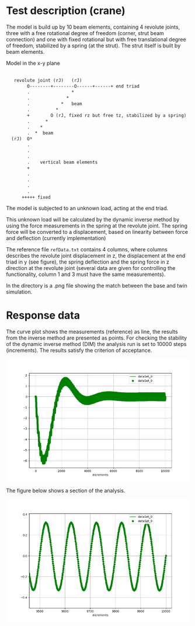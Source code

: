 <!---
  SPDX-FileCopyrightText: 2023 SAP SE

  SPDX-License-Identifier: Apache-2.0

  This file is part of FEDEM - https://openfedem.org
--->

# Test description (crane)

The model is build up by 10 beam elements, containing 4 revolute joints,
three with a free rotational degree of freedom (corner, strut beam connection)
and one with fixed rotational but with free translational degree of freedom, stabilized
by a spring (at the strut). The strut itself is built by beam elements.

Model in the x-y plane
```

   revolute joint (rJ)   (rJ)
        O--------+--------O------+------+ end triad
        .                *
        .              *
        .            *   beam
        .          *
        +        O (rJ, fixed rz but free tz, stabilized by a spring)
        .      *
        .    *
        .  *  beam
  (rJ)  O*
        .
        .
        .
        .    vertical beam elements
        +
        .
        .
        .
        .
      +++++ fixed
```

The model is subjected to an unknown load, acting at the end triad.

This unknown load will be calculated by the dynamic inverse method by using the
force measurements in the spring at the revolute joint.
The spring force will be converted to a displacement, based on linearity
between force and deflection (currently implementation)

The reference file `refData.txt` contains 4 columns, where columns describes
the revolute joint displacement in z, the displacement at the end triad in y (see figure),
the spring deflection and the spring force in z direction at the
revolute joint (several data are given for controlling the functionality, column 1 and
3 must have the same measurements).

In the directory is a .png file showing the match between the base and
twin simulation.

# Response data

The curve plot shows the measurements (reference) as line,
the results from the inverse method are presented as points.
For checking the stability of the dynamic inverse method (DIM)
the analysis run is set to 10000 steps (increments).
The results satisfy the criterion of acceptance.

![crane](results.png "Displacement response at the end triad")

The figure below shows a section of the analysis.

![crane_detail](results_zoomView.png "Displacement response at the end triad")
